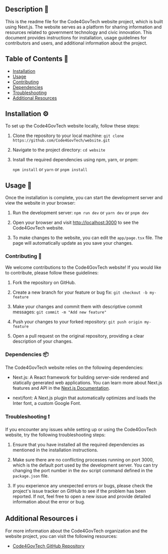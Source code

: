 ## Description 📖
This is the readme file for the Code4GovTech website project, which is built using Next.js. The website serves as a platform for sharing information and resources related to government technology and civic innovation. This document provides instructions for installation, usage guidelines for contributors and users, and additional information about the project.

## Table of Contents 📜
- [Installation](#installation)
- [Usage](#usage)
- [Contributing](#contributing)
- [Dependencies](#dependencies)
- [Troubleshooting](#troubleshooting)
- [Additional Resources](#additional-resources)

## Installation ⚙️
To set up the Code4GovTech website locally, follow these steps:

1. Clone the repository to your local machine:
`git clone https://github.com/Code4GovTech/website.git`



2. Navigate to the project directory:
`cd website`


3. Install the required dependencies using npm, yarn, or pnpm:

   `npm install`
       or
     `yarn`
       or
  `pnpm install`


## Usage 🚀
Once the installation is complete, you can start the development server and view the website in your browser:

1. Run the development server:
   `npm run dev`
        or
    `yarn dev`
        or
    `pnpm dev`

2. Open your browser and visit [http://localhost:3000](http://localhost:3000) to see the Code4GovTech website.

3. To make changes to the website, you can edit the `app/page.tsx` file. The page will automatically update as you save your changes.

### Contributing 🤝
We welcome contributions to the Code4GovTech website! If you would like to contribute, please follow these guidelines:

1. Fork the repository on GitHub.

2. Create a new branch for your feature or bug fix:
`git checkout -b my-feature`


3. Make your changes and commit them with descriptive commit messages:
`git commit -m "Add new feature"`



4. Push your changes to your forked repository:
`git push origin my-feature`



5. Open a pull request on the original repository, providing a clear description of your changes.

### Dependencies 📦
The Code4GovTech website relies on the following dependencies:

- Next.js: A React framework for building server-side rendered and statically generated web applications. You can learn more about Next.js features and API in the [Next.js Documentation](https://nextjs.org/docs).

- next/font: A Next.js plugin that automatically optimizes and loads the Inter font, a custom Google Font.

### Troubleshooting ❗
If you encounter any issues while setting up or using the Code4GovTech website, try the following troubleshooting steps:

1. Ensure that you have installed all the required dependencies as mentioned in the installation instructions.

2. Make sure there are no conflicting processes running on port 3000, which is the default port used by the development server. You can try changing the port number in the `dev` script command defined in the `package.json` file.

3. If you experience any unexpected errors or bugs, please check the project's issue tracker on GitHub to see if the problem has been reported. If not, feel free to open a new issue and provide detailed information about the error or bug.

## Additional Resources ℹ️
For more information about the Code4GovTech organization and the website project, you can visit the following resources:

- [Code4GovTech GitHub Repository](https://github.com/Code4GovTech)
  
